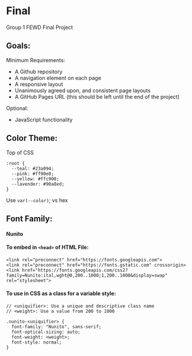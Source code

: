 # Final

Group 1 FEWD Final Project

## Goals:

Minimum Requirements:

- A Github repository
- A navigation element on each page
- A responsive layout
- Unanimously agreed upon, and consistent page layouts
- A GitHub Pages URL (this should be left until the end of the project)

Optional:

- JavaScript functionality

## Color Theme:

Top of CSS

```
:root {
  --teal: #23a094;
  --pink: #ff90e8;
  --yellow: #ffc900;
  --lavender: #90a8ed;
}
```

Use `var(--color)`; vs hex

## Font Family:

#### Nunito

#### To embed in `<head>` of HTML File:

```
<link rel="preconnect" href="https://fonts.googleapis.com">
<link rel="preconnect" href="https://fonts.gstatic.com" crossorigin>
<link href="https://fonts.googleapis.com/css2?family=Nunito:ital,wght@0,200..1000;1,200..1000&display=swap" rel="stylesheet">
```

#### To use in CSS as a class for a variable style:

```
// <uniquifier>: Use a unique and descriptive class name
// <weight>: Use a value from 200 to 1000

.nunito-<uniquifier> {
  font-family: "Nunito", sans-serif;
  font-optical-sizing: auto;
  font-weight: <weight>;
  font-style: normal;
}
```
